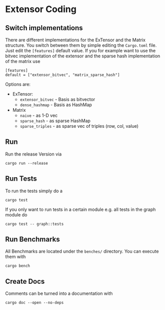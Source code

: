 # Extensor Coding

## Switch implementations

There are different implementations for the ExTensor and the Matrix structure. You switch
between them by simple editing the `Cargo.toml` file.
Just edit the `[features]` default value. If you for example want to use the bitvec implementation
of the extensor and the sparse hash implementation of the matrix use

```
[features]
default = ["extensor_bitvec", "matrix_sparse_hash"]
```

Options are:

- ExTensor:
  - `extensor_bitvec` - Basis as bitvector
  - `dense_hashmap` - Basis as HashMap
- Matrix
  - `naive` - as 1-D vec
  - `sparse_hash` - as sparse HashMap
  - `sparse_triples` - as sparse vec of triples (row, col, value)

## Run

Run the release Version via

```
cargo run --release
```

## Run Tests

To run the tests simply do a

```
cargo test
```

If you only want to run tests in a certain module e.g. all tests in the graph module do

```
cargo test -- graph::tests
```

## Run Benchmarks

All Benchmarks are located under the `benches/` directory. You can execute them with

```
cargo bench
```

## Create Docs

Comments can be turned into a documentation with

```
cargo doc --open --no-deps
```
